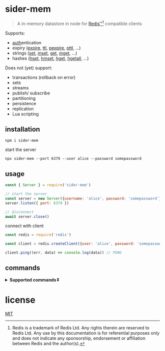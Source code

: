 # sider-mem

> A in-memory datastore in node for [Redis™][redis][^redis] compatible clients

Supports:
- [auth][]entication
- expiry ([expire][], [ttl][], [pexpire][], [pttl][], ...)
- strings ([set][], [mset][], [get][], [mget][], ...)
- hashes ([hset][], [hmset][], [hget][], [hgetall][], ...)

Does not (yet) support:
- transactions (rollback on error)
- sets
- streams
- publish/ subscribe
- partitioning
- persistence
- replication
- Lua scripting

## installation

    npm i sider-mem

start the server

    npx sider-mem --port 6379 --user alice --password somepassword

## usage

```js
const { Server } = require('sider-mem')

// start the server
const server = new Server({username: 'alice', password: 'somepassword'})
server.listen({ port: 6379 })

// disconnect
await server.close()
```

connect with client

```js
const redis = require('redis')

const client = redis.createClient({user: 'alice', password: 'somepassword'})

client.ping((err, data) => console.log(data)) // PONG
```

## commands

<details>
  <summary><b>Supported commands ⏬</b>
  </summary>

- [append][]
- [auth][]
- [client][]
- [command][]
- [decr][]
- [decrby][]
- [del][]
- [echo][]
- [exec][]
- [exists][]
- [expire][]
- [expireat][]
- [expiretime][]
- [flushall][]
- [flushdb][]
- [get][]
- [getdel][]
- [getex][]
- [getrange][]
- [getset][]
- [hdel][]
- [hello][]
- [hexists][]
- [hget][]
- [hgetall][]
- [hincrby][]
- [hincrbyfloat][]
- [hkeys][]
- [hlen][]
- [hmget][]
- [hmset][]
- [hscan][]
- [hset][]
- [hsetnx][]
- [hstrlen][]
- [hvals][]
- [incr][]
- [incrby][]
- [incrbyfloat][]
- [info][]
- [mget][]
- [mset][]
- [msetnx][]
- [multi][]
- [pexpire][]
- [pexpireat][]
- [pexpiretime][]
- [ping][]
- [psetex][]
- [pttl][]
- [quit][]
- [scan][]
- [select][]
- [set][]
- [setex][]
- [setnx][]
- [setrange][]
- [shutdown][]
- [strlen][]
- [substr][]
- [ttl][]
- [type][]

</details>

# license

[MIT][]

<!-- references -->

[^redis]: Redis is a trademark of Redis Ltd. Any rights therein are reserved to Redis Ltd. Any use by this documentation is for referential purposes only and does not indicate any sponsorship, endorsement or affiliation between Redis and the author(s).

[MIT]: ./LICENSE

[redis]: https://redis.io

[append]: https://redis.io/commands/append
[auth]: https://redis.io/commands/auth
[client]: https://redis.io/commands/client
[command]: https://redis.io/commands/command
[decr]: https://redis.io/commands/decr
[decrby]: https://redis.io/commands/decrby
[del]: https://redis.io/commands/del
[echo]: https://redis.io/commands/echo
[exec]: https://redis.io/commands/exec
[exists]: https://redis.io/commands/exists
[expire]: https://redis.io/commands/expire
[expireat]: https://redis.io/commands/expireat
[expiretime]: https://redis.io/commands/expiretime
[flushall]: https://redis.io/commands/flushall
[flushdb]: https://redis.io/commands/flushdb
[get]: https://redis.io/commands/get
[getdel]: https://redis.io/commands/getdel
[getex]: https://redis.io/commands/getex
[getrange]: https://redis.io/commands/getrange
[getset]: https://redis.io/commands/getset
[hdel]: https://redis.io/commands/hdel
[hello]: https://redis.io/commands/hello
[hexists]: https://redis.io/commands/hexists
[hget]: https://redis.io/commands/hget
[hgetall]: https://redis.io/commands/hgetall
[hincrby]: https://redis.io/commands/hincrby
[hincrbyfloat]: https://redis.io/commands/hincrbyfloat
[hkeys]: https://redis.io/commands/hkeys
[hlen]: https://redis.io/commands/hlen
[hmget]: https://redis.io/commands/hmget
[hmset]: https://redis.io/commands/hmset
[hscan]: https://redis.io/commands/hscan
[hset]: https://redis.io/commands/hset
[hsetnx]: https://redis.io/commands/hsetnx
[hstrlen]: https://redis.io/commands/hstrlen
[hvals]: https://redis.io/commands/hvals
[incr]: https://redis.io/commands/incr
[incrby]: https://redis.io/commands/incrby
[incrbyfloat]: https://redis.io/commands/incrbyfloat
[info]: https://redis.io/commands/info
[mget]: https://redis.io/commands/mget
[mset]: https://redis.io/commands/mset
[msetnx]: https://redis.io/commands/msetnx
[multi]: https://redis.io/commands/multi
[pexpire]: https://redis.io/commands/pexpire
[pexpireat]: https://redis.io/commands/pexpireat
[pexpiretime]: https://redis.io/commands/pexpiretime
[ping]: https://redis.io/commands/ping
[psetex]: https://redis.io/commands/psetex
[pttl]: https://redis.io/commands/pttl
[quit]: https://redis.io/commands/quit
[scan]: https://redis.io/commands/scan
[select]: https://redis.io/commands/select
[set]: https://redis.io/commands/set
[setex]: https://redis.io/commands/setex
[setnx]: https://redis.io/commands/setnx
[setrange]: https://redis.io/commands/setrange
[shutdown]: https://redis.io/commands/shutdown
[strlen]: https://redis.io/commands/strlen
[substr]: https://redis.io/commands/substr
[ttl]: https://redis.io/commands/ttl
[type]: https://redis.io/commands/type
